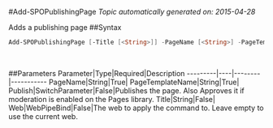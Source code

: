 #Add-SPOPublishingPage
*Topic automatically generated on: 2015-04-28*

Adds a publishing page
##Syntax
```powershell
Add-SPOPublishingPage [-Title [<String>]] -PageName [<String>] -PageTemplateName [<String>] [-Publish [<SwitchParameter>]] [-Web [<WebPipeBind>]]
```
&nbsp;

##Parameters
Parameter|Type|Required|Description
---------|----|--------|-----------
PageName|String|True|
PageTemplateName|String|True|
Publish|SwitchParameter|False|Publishes the page. Also Approves it if moderation is enabled on the Pages library.
Title|String|False|
Web|WebPipeBind|False|The web to apply the command to. Leave empty to use the current web.
